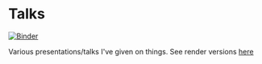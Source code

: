 # Talks

[![Binder](https://mybinder.org/badge_logo.svg)](https://binder.pangeo.io/v2/gh/andersy005/talks/binder-config?urlpath=git-pull?repo=https://github.com/andersy005/talks%26amp%3Bbranch=gh-pages%26amp%3Burlpath=lab/tree/notebooks/%3Fautodecode)

Various presentations/talks I've given on things. See render versions [here](http://talks.andersonbanihirwe.dev/)
